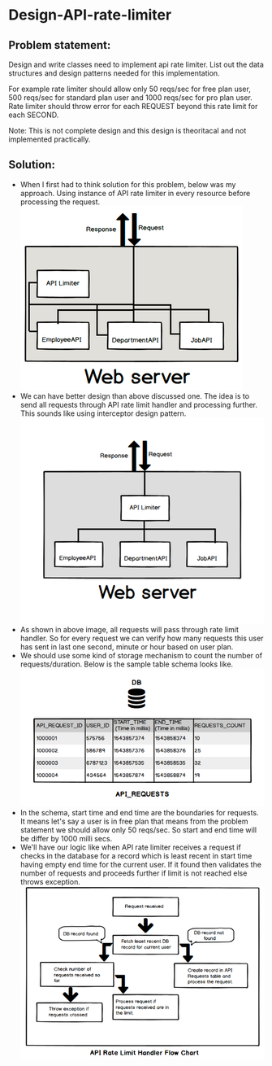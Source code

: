# Design-API-rate-limiter

Problem statement:
------------------
Design and write classes need to implement api rate limiter. List out the data structures and design patterns needed for this implementation.

For example rate limiter should allow only 50 reqs/sec for free plan user, 500 reqs/sec for standard plan user and 1000 reqs/sec for pro plan user. Rate limiter should throw error for each REQUEST beyond this rate limit for each SECOND.

Note: This is not complete design and this design is theoritacal and not implemented practically.

Solution:
----------
- When I first had to think solution for this problem, below was my approach. Using instance of API rate limiter in every resource before processing the request.
![API Rate Limiter](api_rate_limiter1.png)
- We can have better design than above discussed one. The idea is to send all requests through API rate limit handler and processing further. This sounds like using interceptor design pattern.
![API Rate Limiter](image2.png)
- As shown in above image, all requests will pass through rate limit handler. So for every request we can verify how many requests this user has sent in last one second, minute or hour based on user plan.
- We should use some kind of storage mechanism to count the number of requests/duration. Below is the sample table schema looks like.
![API Requests schema](api_requests_schema.png)
- In the schema, start time and end time are the boundaries for requests. It means let's say a user is in free plan that means from the problem statement we should allow only 50 reqs/sec. So start and end time will be differ by 1000 milli secs. 
- We'll have our logic like when API rate limiter receives a request if checks in the database for a record which is least recent  in start time having empty end time for the current user. If it found then validates the number of requests and proceeds further if limit is not reached else throws exception.
![API Rate Limiter Flow Chart](api_rate_limiter_flow.png)
